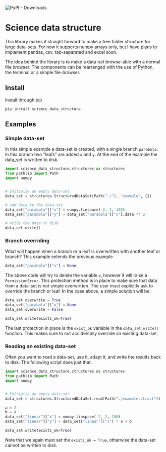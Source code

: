 
![PyPI - Downloads](https://img.shields.io/pypi/dm/science_data_structure)
# Science data structure

This library makes it straight forward to make a tree folder structure for large data-sets. For now it supports numpy arrays only, but I have plans to implement pandas, csv, tab-separated and excel soon. 

The idea behind the library is to make a data-set browse-able with a normal file browser. The components can be rearranged with the use of Python, the terminal or a simple file-browser. 


## Install
Install through pip
```
pip install science_data_structure
```

## Examples

### Simple data-set
In this simple example a data-set is created, with a single branch `parabola`. In this branch two "leafs" are added `x` and `y`. At the end of the example the data_set is written to disk.


```python
import science_data_structure.structures as structures
from pathlib import Path
import numpy


# Initialze an empty data-set
data_set = structures.StructuredDataSet(Path("./"), "example", {})

# add data to the data-set
data_set["parabola"]["x"] = numpy.linspace(-2, 2, 100)
data_set["parabola"]["y"] = data_set["parabola"]["x"].data ** 2

# write the data to disk
data_set.write()
```

### Branch overriding
What will happen when a branch or a leaf is overwritten with another leaf or branch? This example extends the previous example

```python
data_set["parabola"]["x"] = None
```

The above code will try to delete the variable `x`, however it will raise a `PermissionError`. This protection method is in place to make sure that data from a data-set is not simple overwritten. The user must explicitly ask to override the branch or leaf. In the case above, a simple solution will be:

``` python
data_set.overwrite = True
data_set["parabola"]["x"] = None
data_set.overwrite = False

data_set.write(exists_ok=True)
```

The last protection in place is the `exist_ok` variable in the `data_set.write()` function. This makes sure to not accidentally override an existing data-set.

### Reading an existing data-set
Often you want to read a data-set, use it, adapt it, and write the results back to disk. The following script does just that. 


```python
import science_data_structure.structures as structures
from pathlib import Path
import numpy


# Initialze an empty data-set
data_set = structures.StructuredDataSet.read(Path("./example.struct"))

a = 2
b = 4
data_set["linear"]["x"] = numpy.linspace(-2, 2, 100)
data_set["linear"]["y"] = data_set["linear"]["x"] * a + b

data_set.write(exists_ok=True)
```

Note that we again must set the `exists_ok = True`, otherwise the data-set cannot be written to disk. 
